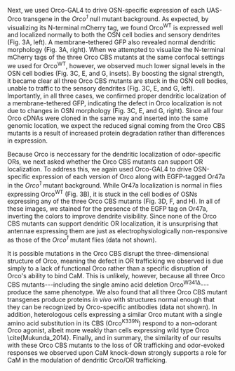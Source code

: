 Next, we used Orco-GAL4 to drive OSN-specific expression of each UAS-Orco transgene in the _Orco<sup>1</sup>_ null mutant background.
As expected, by visualizing its N-terminal mCherry tag, we found Orco<sup>WT</sup> is expressed well and localized normally to both the OSN cell bodies and sensory dendrites (Fig. 3A, left).
A membrane-tethered GFP also revealed normal dendritic morphology (Fig. 3A, right).
When we attempted to visualize the N-terminal mCherry tags of the three Orco CBS mutants at the same confocal settings we used for Orco<sup>WT</sup>, however, we observed much lower signal levels in the OSN cell bodies (Fig. 3C, E, and G, insets).
By boosting the signal strength, it became clear all three Orco CBS mutants are stuck in the OSN cell bodies, unable to traffic to the sensory dendrites (Fig. 3C, E, and G, left).
Importantly, in all three cases, we confirmed proper dendritic localization of a membrane-tethered GFP, indicating the defect in Orco localization is not due to changes in OSN morphology (Fig. 3C, E, and G, right).
Since all four Orco cDNAs were cloned in the same way and inserted into the same genomic location, we expect the reduced signal coming from the Orco CBS mutants is a result of increased protein degradation rather than differences in expression.

Because Orco is neccessary for the dendritic localization of odor-specific ORs, we next asked whether the Orco CBS mutants can support OR localization.
To address this, we again used Orco-GAL4 to drive OSN-specific expression of each version of Orco along with EGFP-tagged Or47a in the _Orco<sup>1</sup>_ mutant background.
While Or47a localization is normal in flies expressing Orco<sup>WT</sup> (Fig. 3B), it is stuck in the cell bodies of OSNs expressing any of the three Orco CBS mutants (Fig. 3D, F, and H).
In all of these images, we stained for the presence of the EGFP tag on Or47a, inverting the colors to improve dendrite visibility.
Since none of the Orco CBS mutants can support dendritic OR localization, it is unsurprising that antennae expressing them are just as electrophysiologically non-responsive as those of the _Orco<sup>1</sup>_ mutant flies (data not shown).

It is possible mutations in the Orco CBS disrupt the three-dimensional structure of Orco, meaning the defect in OR trafficking we observed is due simply to a lack of functional Orco rather than a specific disruption of Orco's ability to bind CaM.
This is unlikely, however, because all three Orco CBS mutants---including the single amino acid deletion Orco<sup>W341Δ</sup>---produce the same phenotype.
We also found that all three Orco CBS mutant transgenes produce proteins _in vivo_ with structures normal enough that they can be recognized by Orco-specific antibodies (data not shown).
In addition, heterologous cells expressing a similar Orco mutant with a single amino acid substitution in its CBS (Orco<sup>K339N</sup>) respond to a non-odorant Orco agonist, albeit more weakly than cells expressing wild type Orco \cite{Mukunda_2014}.
Finally, and in summary, the similarity of our results with these Orco CBS mutants to the loss of OR trafficking and odor-evoked responses we observed upon CaM knock-down strongly supports a role for CaM in the modulation of dendritic Orco/OR trafficking.
